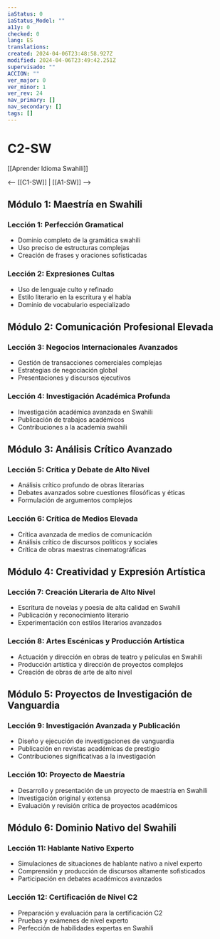 ```yaml
---
iaStatus: 0
iaStatus_Model: ""
a11y: 0
checked: 0
lang: ES
translations: 
created: 2024-04-06T23:48:58.927Z
modified: 2024-04-06T23:49:42.251Z
supervisado: ""
ACCION: ""
ver_major: 0
ver_minor: 1
ver_rev: 24
nav_primary: []
nav_secondary: []
tags: []
---
```

# C2-SW

[[Aprender Idioma Swahili]]

<-- [[C1-SW]] | [[A1-SW]] -->

## Módulo 1: Maestría en Swahili

### Lección 1: Perfección Gramatical

- Dominio completo de la gramática swahili
- Uso preciso de estructuras complejas
- Creación de frases y oraciones sofisticadas

### Lección 2: Expresiones Cultas

- Uso de lenguaje culto y refinado
- Estilo literario en la escritura y el habla
- Dominio de vocabulario especializado

## Módulo 2: Comunicación Profesional Elevada

### Lección 3: Negocios Internacionales Avanzados

- Gestión de transacciones comerciales complejas
- Estrategias de negociación global
- Presentaciones y discursos ejecutivos

### Lección 4: Investigación Académica Profunda

- Investigación académica avanzada en Swahili
- Publicación de trabajos académicos
- Contribuciones a la academia swahili

## Módulo 3: Análisis Crítico Avanzado

### Lección 5: Crítica y Debate de Alto Nivel

- Análisis crítico profundo de obras literarias
- Debates avanzados sobre cuestiones filosóficas y éticas
- Formulación de argumentos complejos

### Lección 6: Crítica de Medios Elevada

- Crítica avanzada de medios de comunicación
- Análisis crítico de discursos políticos y sociales
- Crítica de obras maestras cinematográficas

## Módulo 4: Creatividad y Expresión Artística

### Lección 7: Creación Literaria de Alto Nivel

- Escritura de novelas y poesía de alta calidad en Swahili
- Publicación y reconocimiento literario
- Experimentación con estilos literarios avanzados

### Lección 8: Artes Escénicas y Producción Artística

- Actuación y dirección en obras de teatro y películas en Swahili
- Producción artística y dirección de proyectos complejos
- Creación de obras de arte de alto nivel

## Módulo 5: Proyectos de Investigación de Vanguardia

### Lección 9: Investigación Avanzada y Publicación

- Diseño y ejecución de investigaciones de vanguardia
- Publicación en revistas académicas de prestigio
- Contribuciones significativas a la investigación

### Lección 10: Proyecto de Maestría

- Desarrollo y presentación de un proyecto de maestría en Swahili
- Investigación original y extensa
- Evaluación y revisión crítica de proyectos académicos

## Módulo 6: Dominio Nativo del Swahili

### Lección 11: Hablante Nativo Experto

- Simulaciones de situaciones de hablante nativo a nivel experto
- Comprensión y producción de discursos altamente sofisticados
- Participación en debates académicos avanzados

### Lección 12: Certificación de Nivel C2

- Preparación y evaluación para la certificación C2
- Pruebas y exámenes de nivel experto
- Perfección de habilidades expertas en Swahili

